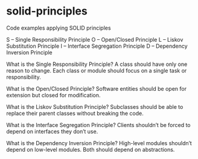 # solid-principles
Code examples applying SOLID principles

S – Single Responsibility Principle
O – Open/Closed Principle
L – Liskov Substitution Principle
I – Interface Segregation Principle
D – Dependency Inversion Principle

What is the Single Responsibility Principle?
A class should have only one reason to change. Each class or module should focus on a single task or responsibility.

What is the Open/Closed Principle?
Software entities should be open for extension but closed for modification.

What is the Liskov Substitution Principle?
Subclasses should be able to replace their parent classes without breaking the code.

What is the Interface Segregation Principle?
Clients shouldn’t be forced to depend on interfaces they don’t use.

What is the Dependency Inversion Principle?
High-level modules shouldn’t depend on low-level modules. Both should depend on abstractions.
